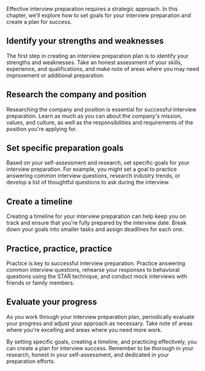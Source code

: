 
Effective interview preparation requires a strategic approach. In this chapter, we'll explore how to set goals for your interview preparation and create a plan for success.

Identify your strengths and weaknesses
--------------------------------------

The first step in creating an interview preparation plan is to identify your strengths and weaknesses. Take an honest assessment of your skills, experience, and qualifications, and make note of areas where you may need improvement or additional preparation.

Research the company and position
---------------------------------

Researching the company and position is essential for successful interview preparation. Learn as much as you can about the company's mission, values, and culture, as well as the responsibilities and requirements of the position you're applying for.

Set specific preparation goals
------------------------------

Based on your self-assessment and research, set specific goals for your interview preparation. For example, you might set a goal to practice answering common interview questions, research industry trends, or develop a list of thoughtful questions to ask during the interview.

Create a timeline
-----------------

Creating a timeline for your interview preparation can help keep you on track and ensure that you're fully prepared by the interview date. Break down your goals into smaller tasks and assign deadlines for each one.

Practice, practice, practice
----------------------------

Practice is key to successful interview preparation. Practice answering common interview questions, rehearse your responses to behavioral questions using the STAR technique, and conduct mock interviews with friends or family members.

Evaluate your progress
----------------------

As you work through your interview preparation plan, periodically evaluate your progress and adjust your approach as necessary. Take note of areas where you're excelling and areas where you need more work.

By setting specific goals, creating a timeline, and practicing effectively, you can create a plan for interview success. Remember to be thorough in your research, honest in your self-assessment, and dedicated in your preparation efforts.


